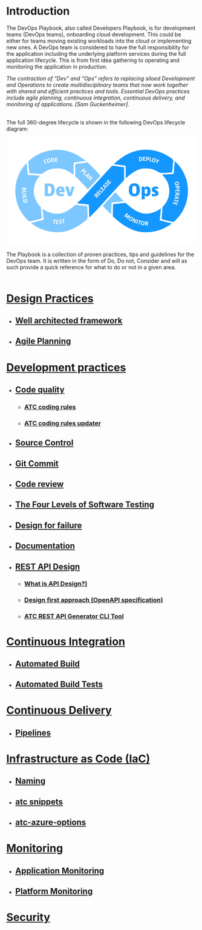 # Introduction

The DevOps Playbook, also called Developers Playbook, is for development teams (DevOps teams), onboarding cloud development. This could be either for teams moving existing workloads into the cloud or implementing new ones. A DevOps team is considered to have the full responsibility for the application including the underlying platform services during the full application lifecycle. This is from first idea gathering to operating and monitoring the application in production.

*The contraction of “Dev” and “Ops” refers to replacing siloed Development and Operations to create multidisciplinary teams that now work together with shared and efficient practices and tools. Essential DevOps practices include agile planning, continuous integration, continuous delivery, and monitoring of applications. [Sam Guckenheimer].*
<br /><br />

The full 360-degree lifecycle is shown in the following DevOps lifecycle diagram:

![DevOps lifecycle](DevOpsLoop.webp "DevOps lifecycle")

The Playbook is a collection of proven practices, tips and guidelines for the DevOps team. It is written in the form of Do, Do not, Consider and will as such provide a quick reference for what to do or not in a given area.
<br /><br />

# [Design Practices](01-design-practices.md)

- ## [Well architected framework](01-design-practices.md#well-architected-framework)

- ## [Agile Planning](01-design-practices.md#agile-planning)

# [Development practices](02-development-practices.md)

- ## [Code quality](02-development-practices.md#code-quality)

  - ### [ATC coding rules](02-development-practices.md#atc-coding-rules)

  - ### [ATC coding rules updater](02-development-practices.md#atc-coding-rules-updater)

- ## [Source Control](02-development-practices.md#source-control)

- ## [Git Commit](02-development-practices.md#git-commits)

- ## [Code review](02-development-practices.md#code-review)

- ## [The Four Levels of Software Testing](02-development-practices.md#the-four-levels-of-software-testing)

- ## [Design for failure](02-development-practices.md#design-for-failure)

- ## [Documentation](02-development-practices.md#documentation)

- ## [REST API Design](02-development-practices.md#rest-api-design)

  - ### [What is API Design?)](02-development-practices.md#what-is-api-design)

  - ### [Design first approach (OpenAPI specification)](02-development-practices.md#design-first-approach-openapi-specificatio)

  - ### [ATC REST API Generator CLI Tool](02-development-practices.md#atc-rest-api-generator-cli-tool)

# [Continuous Integration](03-continuous-integration.md)

- ## [Automated Build](03-continuous-integration.md#automated-build)

- ## [Automated Build Tests](03-continuous-integration.md#automated-build-tests)

# [Continuous Delivery](04-continuous-delivery.md)

- ## [Pipelines](04-continuous-delivery.md#pipelines)

# [Infrastructure as Code (IaC)](05-infrastructure-as-code.md)

- ## [Naming](05-infrastructure-as-code.md#naming)

- ## [atc snippets](05-infrastructure-as-code.md#atc-snippets)

- ## [atc-azure-options](05-infrastructure-as-code.md#atc-azure-options)

# [Monitoring](06-monitoring.md)

- ## [Application Monitoring](06-monitoring.md#application-monitoring)

- ## [Platform Monitoring](06-monitoring.md#platform-monitoring)

# [Security](07-security.md)